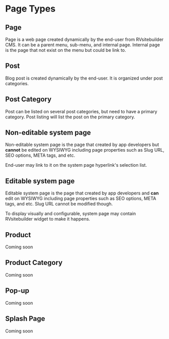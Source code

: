 # Page Types

## Page

Page is a web page created dynamically by the end-user from RVsitebuilder CMS. It can be a parent menu, sub-menu, and internal page. Internal page is the page that not exist on the menu but could be link to.

## Post

Blog post is created dynamically by the end-user. It is organized under post categories. 

## Post Category

Post can be listed on several post categories, but need to have a primary category. Post listing will list the post on the primary category. 

## Non-editable system page

Non-editable system page is the page that created by app developers but **cannot** be edited on WYSIWYG including page properties such as Slug URL, SEO options, META tags, and etc. 

End-user may link to it on the system page hyperlink's selection list.

## Editable system page

Editable system page is the page that created by app developers and **can** edit on WYSIWYG including page properties such as SEO options, META tags, and etc. Slug URL cannot be modified though.

To display visually and configurable, system page may contain RVsitebuilder widget to make it happens.

## Product

Coming soon 

## Product Category

Coming soon 

## Pop-up

Coming soon 

## Splash Page

Coming soon

